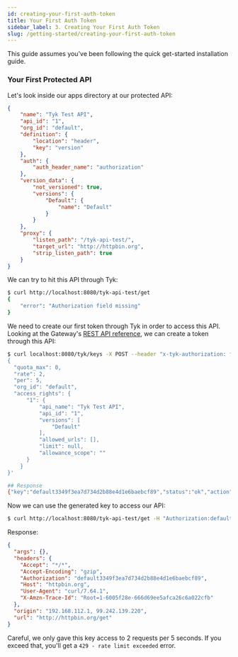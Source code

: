 ```yaml
---
id: creating-your-first-auth-token
title: Your First Auth Token
sidebar_label: 3. Creating Your First Auth Token
slug: /getting-started/creating-your-first-auth-token
---
```


This guide assumes you've been following the quick get-started installation guide.

### Your First Protected API

Let's look inside our apps directory at our protected API:

```json title="apps/protected-api.json"
{
    "name": "Tyk Test API",
    "api_id": "1",
    "org_id": "default",
    "definition": {
        "location": "header",
        "key": "version"
    },
    "auth": {
        "auth_header_name": "authorization"
    },
    "version_data": {
        "not_versioned": true,
        "versions": {
            "Default": {
                "name": "Default"
            }
        }
    },
    "proxy": {
        "listen_path": "/tyk-api-test/",
        "target_url": "http://httpbin.org",
        "strip_listen_path": true
    }
}
```

We can try to hit this API through Tyk:

```bash
$ curl http://localhost:8080/tyk-api-test/get
{
    "error": "Authorization field missing"
}
```

We need to create our first token through Tyk in order to access this API.
Looking at the Gateway's [REST API reference](https://site-dev.tykbeta.com/docs/tyk-gateway-api/), we can create a token through this API:
```bash
$ curl localhost:8080/tyk/keys -X POST --header "x-tyk-authorization: foo" -d '
{
  "quota_max": 0,
  "rate": 2,
  "per": 5,
  "org_id": "default",
  "access_rights": {
      "1": {
          "api_name": "Tyk Test API",
          "api_id": "1",
          "versions": [
              "Default"
          ],
          "allowed_urls": [],
          "limit": null,
          "allowance_scope": ""
      }
    }
}'

## Response
{"key":"default3349f3ea7d734d2b88e4d1e6baebcf89","status":"ok","action":"added","key_hash":"8bcf94d4"}
```

Now we can use the generated key to access our API:

```bash
$ curl http://localhost:8080/tyk-api-test/get -H "Authorization:default3349f3ea7d734d2b88e4d1e6baebcf89"
```
Response:
```json
{
  "args": {}, 
  "headers": {
    "Accept": "*/*", 
    "Accept-Encoding": "gzip", 
    "Authorization": "default3349f3ea7d734d2b88e4d1e6baebcf89", 
    "Host": "httpbin.org", 
    "User-Agent": "curl/7.64.1", 
    "X-Amzn-Trace-Id": "Root=1-6005f28e-666d69ee5afca26c6a022cfb"
  }, 
  "origin": "192.168.112.1, 99.242.139.220", 
  "url": "http://httpbin.org/get"
}
```

Careful, we only gave this key access to 2 requests per 5 seconds.  If you exceed that, you'll get a `429 - rate limit exceeded` error.

